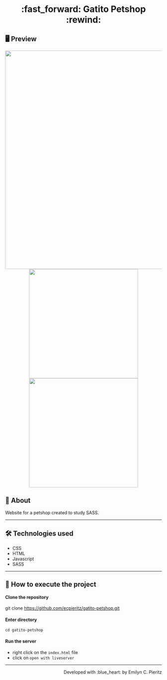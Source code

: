 <h1 align = "center"> :fast_forward: Gatito Petshop :rewind: </h1>

## 🖥 Preview
<p align = "center">
  <img src = "https://github.com/ecpieritz/x" width = "700" height = "auto">
  <img src = "https://github.com/ecpieritz/x" width = "350" height = "auto">
  <img src = "https://github.com/ecpieritz/x" width = "350" height = "auto">
</p>

## 📖 About
<p>Website for a petshop created to study SASS.</p>

---

## 🛠 Technologies used
- CSS
- HTML
- Javascript
- SASS

---


## 🚀 How to execute the project
#### Clone the repository
git clone https://github.com/ecpieritz/gatito-petshop.git

#### Enter directory
`cd gatito-petshop`

#### Run the server
- right click on the `index.html` file
- click on `open with liveserver`

---
<p align = "right">Developed with :blue_heart: by Emilyn C. Pieritz</p>


